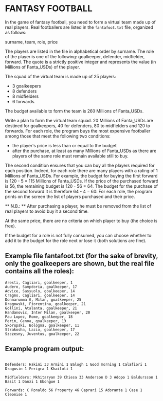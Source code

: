 # FANTASY FOOTBALL

In the game of fantasy football, you need to form a virtual team made up of real players. Real footballers are
listed in the `fantafoot.txt` file, organized as follows:

surname, team, role, price

The players are listed in the file in alphabetical order by surname. The role of the player is one of the following:
goalkeeper, defender, midfielder, forward. The quote is a strictly positive integer and represents the
value (in Millions of Fanta_USDs) of the player.

The squad of the virtual team is made up of 25 players:

- 3 goalkeepers
- 8 defenders
- 8 midfielders
- 6 forwards.

The budget available to form the team is 260 Millions of Fanta_USDs.

Write a plan to form the virtual team squad. 20 Millions of Fanta_USDs are destined for goalkeepers, 40 for
defenders, 80 to midfielders and 120 to forwards. For each role, the program buys the most expensive footballer
among those that meet the following two conditions:

- the player's price is less than or equal to the budget
- after the purchase, at least as many Millions of Fanta_USDs as there are players of the same role must remain available
  still to buy.

The second condition ensures that you can buy all the players required for each position. Indeed, for each role there
are many players with a rating of 1 Millions of Fanta_USDs. For example, the budget for buying the first forward is 120 -
5 = 115 Millions of Fanta_USDs. If the price of the purchased forward is 56, the remaining budget is 120 - 56 = 64. The budget
for the purchase of the second forward it is therefore 64 - 4 = 60. For each role, the program prints on the screen the list of
players purchased and their price.

** N.B.: ** After purchasing a player, he must be removed from the list of real players to avoid
buy it a second time.

At the same price, there are no criteria on which player to buy (the choice is free).

If the budget for a role is not fully consumed, you can choose whether to add it to the budget for the role
next or lose it (both solutions are fine).

## Example file fantafoot.txt (for the sake of brevity, only the goalkeepers are shown, but the real file contains all the roles):

```Alia, Lazio, goalkeeper, 1
Aresti, Cagliari, goalkeeper, 1
Audero, Sampdoria, goalkeeper, 17
Advice, Sassuolo, goalkeeper, 14
Cragno, Cagliari, goalkeeper, 14
Donnarumma G, Milan, goalkeeper, 25
Dragowski, Fiorentina, goalkeeper, 21
Gollini, Atalanta, goalkeeper, 21
Handanovic, Inter Milan, goalkeeper, 20
Pau Lopez, Rome, goalkeeper, 18
Perin, Genoa, goalkeeper, 13
Skorupski, Bologna, goalkeeper, 11
Strakosha, Lazio, goalkeeper, 17
Szczesny, Juventus, goalkeeper, 22
```

## Example program output:

```Goalkeepers: Pau Lopez 18 Alia 1 Aresti 1

Defenders: Hakimi 33 Armini 1 Balogh 1 Good morning 1 Calafiori 1 Dragusin 1 Ferigra 1 Khailoti 1
 
Midfielders: Mkhitaryan 39 Chiesa 33 Anderson D 3 Adopo 1 Baldursson 1 Basit 1 Danzi 1 Ebongue 1
 
Forwards: C Ronaldo 56 Property 46 Caprari 15 Adorante 1 Case 1 Cleonise 1
```
